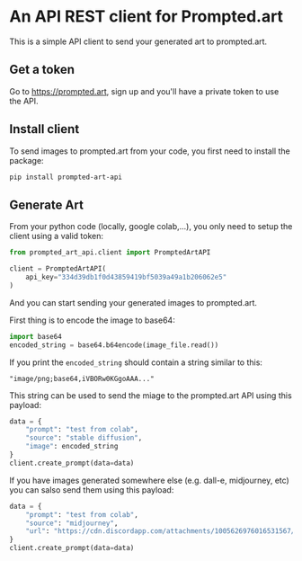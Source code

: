 # An API REST client for Prompted.art

This is a simple API client to send your generated art to prompted.art.

## Get a token

Go to https://prompted.art, sign up and you'll have a private token to use the API.

## Install client

To send images to prompted.art from your code, you first need to install the package:

```bash
pip install prompted-art-api
```

## Generate Art

From your python code (locally, google colab,...), you only need to setup the client using a valid token:

```python
from prompted_art_api.client import PromptedArtAPI

client = PromptedArtAPI(
    api_key="334d39db1f0d43859419bf5039a49a1b206062e5"
)
```

And you can start sending your generated images to prompted.art.

First thing is to encode the image to base64:

```python
import base64
encoded_string = base64.b64encode(image_file.read())
```

If you print the `encoded_string` should contain a string similar to this:

```terminal
"image/png;base64,iVBORw0KGgoAAA..."
```

This string can be used to send the miage to the prompted.art API using this payload:

```python
data = {
    "prompt": "test from colab",
    "source": "stable diffusion",
    "image": encoded_string
}
client.create_prompt(data=data)
```

If you have images generated somewhere else (e.g. dall-e, midjourney, etc) you can salso send them using this payload:

```python
data = {
    "prompt": "test from colab",
    "source": "midjourney",
    "url": "https://cdn.discordapp.com/attachments/1005626976016531567/1005858741767372873/-n_9_-i_-S_3792373097_ts-1659885810_idx-4.png",
}
client.create_prompt(data=data)
```

